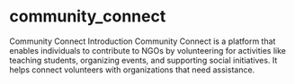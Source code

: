 # community_connect
Community Connect
Introduction
Community Connect is a platform that enables individuals to contribute to NGOs by volunteering for activities like teaching students, organizing events, and supporting social initiatives. It helps connect volunteers with organizations that need assistance.
